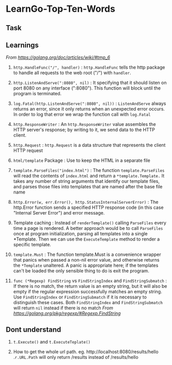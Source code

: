 # LearnGo-Top-Ten-Words
## Task 

## Learnings
*From https://golang.org/doc/articles/wiki/#tmp_6*
1. `http.HandleFunc("/", handler)` :
`http.HandleFunc` tells the http package to handle all requests to the web root ("/") with `handler`.

2. `http.ListenAndServe(":8080", nil)` :
 It specifying that it should listen on port 8080 on any interface (":8080"). This function will block until the program is terminated.

3. `log.Fatal(http.ListenAndServe(":8080", nil))` :
`ListenAndServe` always returns an error, since it only returns when an unexpected error occurs. In order to log that error we wrap the function call with `log.Fatal `

4. `http.ResponseWriter` : 
An `http.ResponseWriter` value assembles the HTTP server's response; by writing to it, we send data to the HTTP client.

5. `http.Request` :
`http.Request` is a data structure that represents the client HTTP request

6. `html/template` Package :
Use to keep the HTML in a separate file

7. `template.ParseFiles("index.html")` :
The function `template.ParseFiles` will read the contents of `index.html` and return a `*template.Template.`
   It takes any number of string arguments that identify our template files, and parses those files into templates that are named after the base file name

8. `http.Error(w, err.Error(), http.StatusInternalServerError)` :
The http.Error function sends a specified HTTP response code (in this case "Internal Server Error") and error message.

9. Template caching : 
   Instead of `renderTemplate()` calling `ParseFiles` every time a page is rendered. A better approach would be to call `ParseFiles` once at program initialization, parsing all templates into a single *Template. Then we can use the `ExecuteTemplate` method to render a specific template.

10. `template.Must` : 
The function template.Must is a convenience wrapper that panics when passed a non-nil error value, and otherwise returns the `*Template` unaltered. A panic is appropriate here; if the templates can't be loaded the only sensible thing to do is exit the program.

11. `func (*Regexp) FindString` vs  `FindStringIndex` and `FindStringSubmatch` :
If there is no match, the return value is an empty string, but it will also be empty if the regular expression successfully matches an empty string. Use `FindStringIndex` or `FindStringSubmatch` if it is necessary to distinguish these cases. 
Both `FindStringIndex` and `FindStringSubmatch` will return `nil` instead if there is no match
*From https://golang.org/pkg/regexp/#Regexp.FindString*
## Dont understand
1. `t.Execute()` and `t.ExecuteTeplate()`

2. How to get the whole url path. eg. http://localhost:8080/results/hello .`r.URL.Path` will only return /results instead of /results/hello